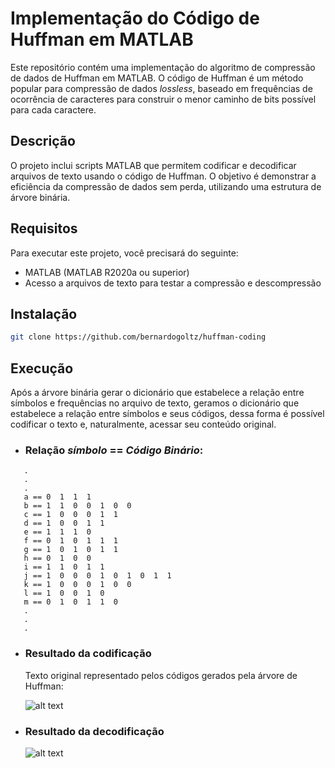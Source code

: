 # Implementação do Código de Huffman em MATLAB

Este repositório contém uma implementação do algoritmo de compressão de dados de Huffman em MATLAB. O código de Huffman é um método popular para compressão de dados _lossless_, baseado em frequências de ocorrência de caracteres para construir o menor caminho de bits possível para cada caractere.

## Descrição

O projeto inclui scripts MATLAB que permitem codificar e decodificar arquivos de texto usando o código de Huffman. O objetivo é demonstrar a eficiência da compressão de dados sem perda, utilizando uma estrutura de árvore binária.

## Requisitos

Para executar este projeto, você precisará do seguinte:

- MATLAB (MATLAB R2020a ou superior)
- Acesso a arquivos de texto para testar a compressão e descompressão

## Instalação

```bash
git clone https://github.com/bernardogoltz/huffman-coding
```

## Execução 

Após a árvore binária gerar o dicionário que estabelece a relação entre símbolos e frequências no arquivo de texto, geramos o dicionário que estabelece a relação entre símbolos e seus códigos, dessa forma é possível codificar o texto e, naturalmente, acessar seu conteúdo original. 

- ### Relação _símbolo_ == _Código Binário_:
```
   .
   .
   .
   a == 0  1  1  1
   b == 1  1  0  0  1  0  0
   c == 1  0  0  0  1  1
   d == 1  0  0  1  1
   e == 1  1  1  0
   f == 0  1  0  1  1  1
   g == 1  0  1  0  1  1
   h == 0  1  0  0
   i == 1  1  0  1  1
   j == 1  0  0  0  1  0  1  0  1  1
   k == 1  0  0  0  1  0  0
   l == 1  0  0  1  0
   m == 0  1  0  1  1  0
   .
   .
   .
```

- ###  Resultado da codificação
  Texto original representado pelos códigos gerados pela árvore de Huffman:

  ![alt text]([huffman-coding\img\image-1.png](https://github.com/bernardogoltz/huffman-coding/blob/main/img/image-1.png))

- ### Resultado da decodificação
  ![alt text]([huffman-coding\img\image-1.png](https://github.com/bernardogoltz/huffman-coding/blob/main/img/image.png))
